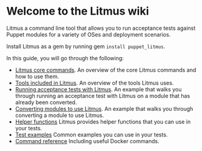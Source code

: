 # Welcome to the Litmus wiki

Litmus a command line tool that allows you to run acceptance tests against Puppet modules for a variety of OSes and deployment scenarios.

Install Litmus as a gem by running gem `install puppet_litmus`.

In this guide, you will go through the following:

* [Litmus core commands](https://github.com/puppetlabs/puppet_litmus/wiki/Overview-of-Litmus). An overview of the core Litmus commands and how to use them.
* [Tools included in Litmus](https://github.com/puppetlabs/puppet_litmus/wiki/Architecture-of-puppet-litmus). An overview of the tools Litmus uses.
* [Running acceptance tests with Litmus](https://github.com/puppetlabs/puppet_litmus/wiki/Tutorial:-use-Litmus-to-execute-acceptance-tests-with-a-sample-module-(MoTD)). An example that walks you through running an acceptance test with Litmus on a module that has already been converted.
* [Converting modules to use Litmus](https://github.com/puppetlabs/puppet_litmus/wiki/Converting-a-module-to-use-Litmus). An example that walks you through converting a module to use Litmus.
* [Helper functions](https://github.com/puppetlabs/puppet_litmus/wiki/Helper-Functions-for-Litmus) Litmus provides helper functions that you can use in your tests.
* [Test examples](https://github.com/puppetlabs/puppet_litmus/wiki/converting-tests-from-beaker-rspec-to-litmus) Common examples you can use in your tests. 
* [Command reference](https://github.com/puppetlabs/puppet_litmus/wiki/Helper-Functions-for-Litmus) Including useful Docker commands. 